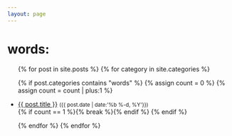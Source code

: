 ```yaml
---
layout: page
---
```

<script>document.title="𝗯𝘂𝗹𝗹𝘁𝗼𝘄𝗻.𝗻𝗲𝗼 | words"</script>

<h1>words:</h1>
<ul>
{% for post in site.posts %}
{% for category in site.categories %}

{% if post.categories contains "words" %}
{% assign count = 0 %}
{% assign count = count | plus:1 %}
<li><a href="{{ site.baseurl }}{{ post.permalink }}">{{ post.title }}</a>
        <date><small>({{ post.date | date:'%b %-d, %Y'}})</small></date></li>
{% if count == 1 %}{% break %}{% endif %}
{% endif %}

{% endfor %}
{% endfor %}

</ul>

